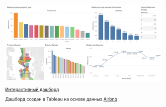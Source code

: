 ![Page 1](https://github.com/UlyanaNovikova/Data-analytics/blob/main/Files/Dashboard%20Tableau.png)

[Интерактивный дашборд](https://public.tableau.com/app/profile/anna.jamalaya/viz/AirBnBDashboard_17072267418080/Dashboard1?publish=yes)

Дашборд создан в Tableau на основе данных [Airbnb](https://github.com/UlyanaNovikova/Data-analytics/blob/main/Files/Dashboard%20Tableau.png)
